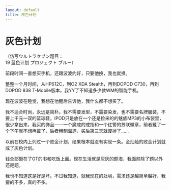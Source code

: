```yaml
---
layout: default
title: 灰色计划
---
```

# 灰色计划
（仿写ウルトラセブン题目：<br/>
19 蓝色计划 プロジェクト ブルー）

前段时间一直想买手机，还跟波波约好，只要他换，我也就换。

整整一个月时间，从HP612C，到O2 XDA Stealth，再到DOPOD C730，再到DOPOD 838 T-Mobile版本，我YY了不知道多少款WM的智能手机。

现在波波在睡觉，我想在他醒后告诉他，我什么都不想买了。

我不适合时尚，永远是简朴。我不需要发型，不需要染发，也不需要名牌服装，不要上千元一双的篮球鞋，IPOD只是放在一个还是捡来的的魅族MP3的小布袋里，很少拿出来，我买的饰品——一个魔戒的戒指和一个红警的苏联徽章，前者戴了一个下午就不想再戴了，后者粗制滥造，买后第三天就废掉了……

以前在校内上列过一个败金计划，结果根本就没有实现一条。金灿灿的败金计划就成了灰色计划。

钱全部砸在了GT的书和吃饭上面。现在生活就是灰灰的题海，我面前除了题以外还是题。

我也不知道这是好是坏。不过我知道，就我现在的处境，需求还是越简单越好，我要的不多，真的不多。
